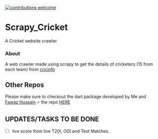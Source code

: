 [![contributions welcome](https://img.shields.io/badge/contributions-welcome-brightgreen.svg?style=flat)](https://github.com/dwyl/esta/issues)

# Scrapy_Cricket
A Cricket website crawler

### About 
A web crawler made using scrapy to get the details of cricketers (15 from each team) from [cricinfo](https://www.espncricinfo.com/)

## Other Repos
Please make sure to checkout the dart package developed by Me and [Fawaz Hussain](https://github.com/fawazhussain)
:star: the repo [HERE](https://pub.dev/packages/flutter_otp)

## UPDATES/TASKS TO BE DONE

- [ ] live score from live T20I, ODI and Test Matches.
